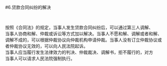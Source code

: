 #6.贷款合同纠纷的解决
<p>&nbsp;</p>
    <p>按照《合同法》的规定，当事人发生贷款合同纠纷后，可以通过第三人调解、<br />
      当事人协商和解、仲裁或诉讼等方式加以解决。当事人不愿和解、调解或者和解、<br />
      调解不成的，可以根据仲裁协议向仲裁机构申请仲裁。当事人没有订立仲裁协议或<br />
      者仲裁协议无效的，可以向人民法院起诉。<br />
      当事人应当履行发生法律效力的判决、仲裁裁决、调解书，拒不履行的，对方<br />
    当事人可以请求人民法院强制执行。</p>